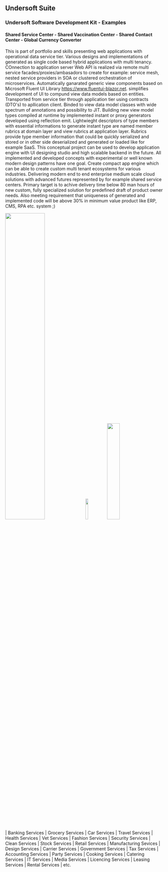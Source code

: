 ## Undersoft Suite 
### Undersoft Software Development Kit - Examples 
#### Shared Service Center - Shared Vaccination Center - Shared Contact Center - Global Currency Converter

This is part of portfolio and skills presenting web applications with operational data service tier. Various designs and implementations of generated as single code based hybrid applications with multi tenancy. COnnection to application server Web API is realized via remote multi service facades/proxies/ambasadors to create for example: service mesh, nested service providers in SOA or clustered orchestration of microservices. Automatically ganarated generic view components based on Microsoft Fluent UI Library https://www.fluentui-blazor.net. simplifies development of UI to compund view data models based on entities. Transported from service tier through application tier using contracts (DTO's) to apllication client. Binded to view data model classes with wide spectrum of annotations and possibility to JIT. Building new view model types compiled at runtime by implemented instant or proxy generators developed using reflection emit. Lightwieght descriptors of type members with essential informations to generate instant type are named member rubrics at domain layer and view rubrics at application layer. Rubrics provide type member information that could be quickly serialized and stored or in other side deserialized and generated or loaded like for example SaaS. This conceptual project can be used to develop application engine with UI designing studio and high scalable backend in the future. All implemented and developed concepts with experimental or well known modern design patterns have one goal. Create compact app engine which can be able to create custom multi tenant ecosystems for various industries. Delivering modern end to end enterprise medium scale cloud solutions with advanced futures represented by for example shared service centers. Primary target is to achive delivery time below 80 man hours of new custom, fully specialized solution for predefined draft of product owner needs. Also meeting requirement that uniqueness of generated and implemented code will be above 30% in minimum value product like ERP, CMS, RPA etc. system ;)

<img src="https://github.com/user-attachments/assets/d055665b-de9f-4683-959c-c439a8da4291" width=50% height=50% />
<img src="https://github.com/user-attachments/assets/4d1a54ed-b8da-47ad-8452-3e0000dd2183" width=13% height=13% />
<img src="https://github.com/user-attachments/assets/b946504b-c4cf-403e-aa78-14f38377b316" width=28% height=28% />

| Banking Services | Grocery Services | Car Services | Travel Services | Health Services | Vet Services | Fashion Services | Security Services | Clean Services | Stock Services | Retail Services | Manufacturing Sevices | Design Services | Carrier Services | Government Services | Tax Services | Accounting Services | Party Services | Cooking Services | Catering Services | IT Services | Media Services | Licencing Services | Leasing Services | Rental Services | etc.

